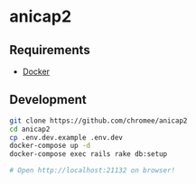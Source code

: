 anicap2
==============

Requirements
----------------

- [Docker](https://www.docker.com/)

Development
-----------

```bash
git clone https://github.com/chromee/anicap2
cd anicap2
cp .env.dev.example .env.dev
docker-compose up -d
docker-compose exec rails rake db:setup

# Open http://localhost:21132 on browser!
```